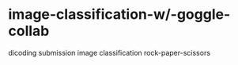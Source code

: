 # image-classification-w/-goggle-collab
dicoding submission image classification rock-paper-scissors
